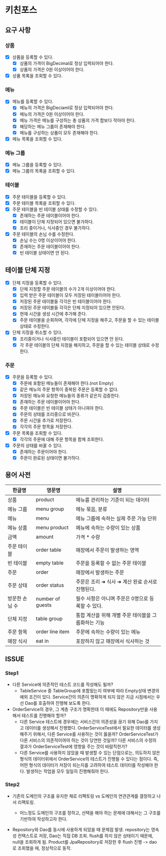 # 키친포스

## 요구 사항

### 상품

- [x] 상품을 등록할 수 있다.
    - [x] 상품의 가격이 BigDecimal로 정상 입력되어야 한다.
    - [x] 상품의 가격은 0원 이상이어야 한다.
- [x] 상품 목록을 조회할 수 있다.

### 메뉴

- [x] 메뉴를 등록할 수 있다.
    - [x] 메뉴의 가격은 BigDeciaml로 정상 입력되어야 한다.
    - [x] 메뉴의 가격은 0원 이상이어야 한다.
    - [x] 메뉴 가격은 메뉴를 구성하는 총 상품의 가격 합보다 작아야 한다.
    - [x] 해당하는 메뉴 그룹이 존재해야 한다.
    - [x] 메뉴를 구성하는 상품이 모두 존재해야 한다.
- [x] 메뉴 목록을 조회할 수 있다.

### 메뉴 그룹

- [x] 메뉴 그룹을 등록할 수 있다.
- [x] 메뉴 그룹의 목록을 조회할 수 있다.

### 테이블

- [x] 주문 테이블을 등록할 수 있다.
- [x] 주문 테이블 목록을 조회할 수 있다.
- [x] 주문 테이블을 빈 테이블 상태를 수정할 수 있다.
    - [x] 존재하는 주문 테이블이어야 한다.
    - [x] 테이블이 단체 지정되어 있으면 불가하다.
    - [x] 조리 중이거나, 식사중인 경우 불가하다.
- [x] 주문 테이블의 손님 수를 수정한다.
    - [x] 손님 수는 0명 이상이어야 한다.
    - [x] 존재하는 주문 테이블이어야 한다.
    - [x] 빈 테이블 상태이면 안 된다.

## 테이블 단체 지정

- [x] 단체 지정을 등록할 수 있다.
    - [x] 단체 지정할 주문 테이블의 수가 2개 이상이어야 한다.
    - [x] 입력 받은 주문 테이블이 모두 저장된 테이블이어야 한다.
    - [x] 저장된 주문 테이블들 각각은 빈 테이블이어야 한다.
    - [x] 저장된 주문 테이블들 각각은 단체 지정되어 있으면 안된다.
    - [x] 현재 시간을 생성 시간에 추가해 준다.
    - [x] 주문 테이블을 순회하며, 각각에 단체 지정을 해주고, 주문을 할 수 있는 테이블 상태로 수정한다.

- [x] 단체 지정을 취소할 수 있다.
    - [x] 조리중이거나 식사중인 테이블이 포함되어 있으면 안 된다.
    - [x] 각 주문 테이블의 단체 지정을 해지하고, 주문을 할 수 있는 테이블 상태로 수정한다.

### 주문

- [x] 주문을 등록할 수 있다.
    - [x] 주문에 포함된 메뉴들이 존재해야 한다.(not Empty)
    - [x] 같은 메뉴의 주문 항목이 중복된 주문은 등록할 수 없다.
    - [x] 저장된 메뉴와 요청한 메뉴들의 종류가 같은지 검증한다.
    - [x] 존재하는 주문 테이블이어야 한다.
    - [x] 주문 테이블은 빈 테이블 상태가 아니여야 한다.
    - [x] 주문의 상태를 조리중으로 바꾼다.
    - [x] 주문 시간을 추가로 저장한다.
    - [x] 각각의 주문 항목을 저장한다.
- [x] 주문 목록을 조회할 수 있다.
    - [x] 각각의 주문에 대해 주문 항목을 함께 조회한다.
- [x] 주문의 상태를 바꿀 수 있다.
    - [x] 존재하는 주문이어야 한다.
    - [x] 주문이 완료된 상태이면 불가하다.

## 용어 사전

| 한글명 | 영문명 | 설명 |
| --- | --- | --- |
| 상품 | product | 메뉴를 관리하는 기준이 되는 데이터 |
| 메뉴 그룹 | menu group | 메뉴 묶음, 분류 |
| 메뉴 | menu | 메뉴 그룹에 속하는 실제 주문 가능 단위 |
| 메뉴 상품 | menu product | 메뉴에 속하는 수량이 있는 상품 |
| 금액 | amount | 가격 * 수량 |
| 주문 테이블 | order table | 매장에서 주문이 발생하는 영역 |
| 빈 테이블 | empty table | 주문을 등록할 수 없는 주문 테이블 |
| 주문 | order | 매장에서 발생하는 주문 |
| 주문 상태 | order status | 주문은 조리 ➜ 식사 ➜ 계산 완료 순서로 진행된다. |
| 방문한 손님 수 | number of guests | 필수 사항은 아니며 주문은 0명으로 등록할 수 있다. |
| 단체 지정 | table group | 통합 계산을 위해 개별 주문 테이블을 그룹화하는 기능 |
| 주문 항목 | order line item | 주문에 속하는 수량이 있는 메뉴 |
| 매장 식사 | eat in | 포장하지 않고 매장에서 식사하는 것 |

## ISSUE


### Step1
- 다른 Service에 의존적인 테스트 코드를 작성해도 될까?
    - TableService 중 TableGroup에 포함됬는지 여부에 따라 Empty상태 변경의 예외 조건이 있다. Service간의 의존이 명확하게 되지 않은 지금
      시점에서는 우선 Dao를 호출하여 진행해 보도록 한다.
- OrderService의 경우, 그 계층 구조가 명확한데 이 때에도 Repository만을 사용해서 테스트를 진행해야 할까?
    - 다른 Service 테스트에 경우에는 서비스간의 의존성을 끊기 위해 Dao를 가지고 데이터를 생성해서 진행했다. OrderServiceTest에서 필요한 데이터를
      생성해주기 위해서, 다른 Service를 사용하는 것이 옳을까? OrderServiceTest가 다른 서비스의 의존적이여야 하는 것이 당연한 것일까? 다른 서비스의
      수정의 결과가 OrderServiceTest에 영향을 주는 것이 바람직한가?
    - 다른 Service를 사용하지 않았을 때 발생할 수 있는 단점으로는, 의도하지 않은 형식의 데이터위에서 OrderService의 테스트가 진행될 수 있다는 점이다. 즉,
      어떤 형식의 데이터가 저장이 되는지를 고려하여 테스트 데이터를 작성해야 한다. 발생하는 작업을 모두 일일히 진행해줘야 한다.

### Step2
- 기존의 도메인의 구조를 유지한 채로 리팩토링 vs 도메인의 연관관계를 결정하고 나서 리팩토링.
  - 어느정도 도메인의 구조를 정하고, 선택을 해야 하는 문제에 대해서는 그 구조를 기반하여 작성하고자 한다.

- Repository와 Dao를 동시에 사용하게 되었을 때 문제점 발생.
  repository는 영속성 컨택스트로 저장, Dao는 직접 DB 조회. flush를 하지 않은 상태이기 때문에, null을 조회하게 됨.
  Product를 JpaRepository로 저장한 후 flush 진행 -> dao로 조회했을 때, 정상적으로 동작.
